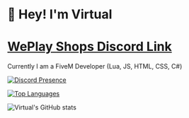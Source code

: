 # 👋 Hey! I'm Virtual
# [WePlay Shops Discord Link](https://discord.gg/ZEftz3hcnS)

Currently I am a FiveM Developer (Lua, JS, HTML, CSS, C#)



[![Discord Presence](https://lanyard.cnrad.dev/api/907644492419571752?theme=dark&bg=492042&animated=true&hideDiscrim=false&borderRadius=20px)](https://discord.com/users/907644492419571752)

[![Top Languages](https://github-readme-stats.vercel.app/api/top-langs/?username=VirtuallDev&layout=compact&langs_count=10&theme=tokyonight)](https://github.com/anuraghazra/github-readme-stats)

![Virtual's GitHub stats](https://github-readme-stats.vercel.app/api?username=VirtuallDev&show_icons=true&theme=tokyonight)


<!---
VirtuallDev/VirtuallDev is a ✨ special ✨ repository because its `README.md` (this file) appears on your GitHub profile.
You can click the Preview link to take a look at your changes.
--->
